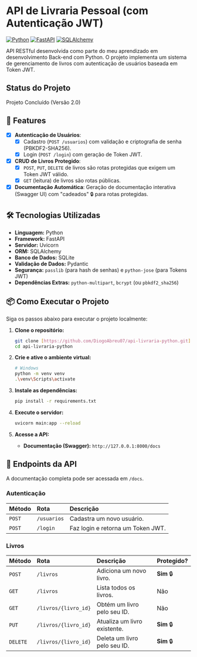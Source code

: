 # API de Livraria Pessoal (com Autenticação JWT)

[![Python](https://img.shields.io/badge/Python-3.10%2B-blue?style=for-the-badge&logo=python)](https://www.python.org/)
[![FastAPI](https://img.shields.io/badge/FastAPI-0.100%2B-green?style=for-the-badge&logo=fastapi)](https://fastapi.tiangolo.com/)
[![SQLAlchemy](https://img.shields.io/badge/SQLAlchemy-2.0%2B-red?style=for-the-badge&logo=sqlalchemy)](https://www.sqlalchemy.org/)

API RESTful desenvolvida como parte do meu aprendizado em desenvolvimento Back-end com Python. O projeto implementa um sistema de gerenciamento de livros com autenticação de usuários baseada em Token JWT.

## Status do Projeto
Projeto Concluído (Versão 2.0)

## 🚀 Features

* [x] **Autenticação de Usuários**:
    * [x] Cadastro (`POST /usuarios`) com validação e criptografia de senha (PBKDF2-SHA256).
    * [x] Login (`POST /login`) com geração de Token JWT.
* [x] **CRUD de Livros Protegido**:
    * [x] `POST`, `PUT`, `DELETE` de livros são rotas protegidas que exigem um Token JWT válido.
    * [x] `GET` (leitura) de livros são rotas públicas.
* [x] **Documentação Automática**: Geração de documentação interativa (Swagger UI) com "cadeados" 🔒 para rotas protegidas.

## 🛠️ Tecnologias Utilizadas

* **Linguagem:** Python
* **Framework:** FastAPI
* **Servidor:** Uvicorn
* **ORM:** SQLAlchemy
* **Banco de Dados:** SQLite
* **Validação de Dados:** Pydantic
* **Segurança:** `passlib` (para hash de senhas) e `python-jose` (para Tokens JWT)
* **Dependências Extras:** `python-multipart`, `bcrypt` (ou `pbkdf2_sha256`)

## 📦 Como Executar o Projeto

Siga os passos abaixo para executar o projeto localmente:

1.  **Clone o repositório:**
    ```bash
    git clone [https://github.com/DiogoAbreu07/api-livraria-python.git](https://github.com/DiogoAbreu07/api-livraria-python.git)
    cd api-livraria-python
    ```

2.  **Crie e ative o ambiente virtual:**
    ```bash
    # Windows
    python -m venv venv
    .\venv\Scripts\activate
    ```

3.  **Instale as dependências:**
    ```bash
    pip install -r requirements.txt
    ```

4.  **Execute o servidor:**
    ```bash
    uvicorn main:app --reload
    ```

5.  **Acesse a API:**
    * **Documentação (Swagger):** `http://127.0.0.1:8000/docs`

## 📖 Endpoints da API

A documentação completa pode ser acessada em `/docs`.

### Autenticação

| Método | Rota | Descrição |
| :--- | :--- | :--- |
| `POST` | `/usuarios` | Cadastra um novo usuário. |
| `POST` | `/login` | Faz login e retorna um Token JWT. |

### Livros

| Método | Rota | Descrição | Protegido? |
| :--- | :--- | :--- | :--- |
| `POST` | `/livros` | Adiciona um novo livro. | **Sim** 🔒 |
| `GET` | `/livros` | Lista todos os livros. | Não |
| `GET` | `/livros/{livro_id}` | Obtém um livro pelo seu ID. | Não |
| `PUT` | `/livros/{livro_id}` | Atualiza um livro existente. | **Sim** 🔒 |
| `DELETE` | `/livros/{livro_id}` | Deleta um livro pelo seu ID. | **Sim** 🔒 |
